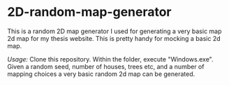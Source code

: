 # 2D-random-map-generator
This is a random 2D map generator I used for generating a very basic map 2d map for my thesis website. This is pretty handy for mocking a basic 2d map.


*Usage:*
Clone this repository. Within the folder, execute "Windows.exe". Given a random seed, number of houses, trees etc, and a number of mapping choices a very basic random 2d map can be generated. 
